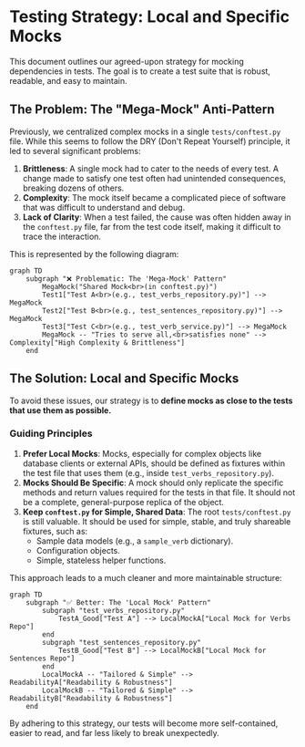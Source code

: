 # Testing Strategy: Local and Specific Mocks

This document outlines our agreed-upon strategy for mocking dependencies in tests. The goal is to create a test suite that is robust, readable, and easy to maintain.

## The Problem: The "Mega-Mock" Anti-Pattern

Previously, we centralized complex mocks in a single `tests/conftest.py` file. While this seems to follow the DRY (Don't Repeat Yourself) principle, it led to several significant problems:

1.  **Brittleness**: A single mock had to cater to the needs of every test. A change made to satisfy one test often had unintended consequences, breaking dozens of others.
2.  **Complexity**: The mock itself became a complicated piece of software that was difficult to understand and debug.
3.  **Lack of Clarity**: When a test failed, the cause was often hidden away in the `conftest.py` file, far from the test code itself, making it difficult to trace the interaction.

This is represented by the following diagram:

```mermaid
graph TD
    subgraph "❌ Problematic: The 'Mega-Mock' Pattern"
        MegaMock("Shared Mock<br>(in conftest.py)")
        Test1["Test A<br>(e.g., test_verbs_repository.py)"] --> MegaMock
        Test2["Test B<br>(e.g., test_sentences_repository.py)"] --> MegaMock
        Test3["Test C<br>(e.g., test_verb_service.py)"] --> MegaMock
        MegaMock -- "Tries to serve all,<br>satisfies none" --> Complexity["High Complexity & Brittleness"]
    end
```

## The Solution: Local and Specific Mocks

To avoid these issues, our strategy is to **define mocks as close to the tests that use them as possible.**

### Guiding Principles

1.  **Prefer Local Mocks**: Mocks, especially for complex objects like database clients or external APIs, should be defined as fixtures within the test file that uses them (e.g., inside `test_verbs_repository.py`).
2.  **Mocks Should Be Specific**: A mock should only replicate the specific methods and return values required for the tests in that file. It should not be a complete, general-purpose replica of the object.
3.  **Keep `conftest.py` for Simple, Shared Data**: The root `tests/conftest.py` is still valuable. It should be used for simple, stable, and truly shareable fixtures, such as:
    *   Sample data models (e.g., a `sample_verb` dictionary).
    *   Configuration objects.
    *   Simple, stateless helper functions.

This approach leads to a much cleaner and more maintainable structure:

```mermaid
graph TD
    subgraph "✅ Better: The 'Local Mock' Pattern"
        subgraph "test_verbs_repository.py"
            TestA_Good["Test A"] --> LocalMockA["Local Mock for Verbs Repo"]
        end
        subgraph "test_sentences_repository.py"
            TestB_Good["Test B"] --> LocalMockB["Local Mock for Sentences Repo"]
        end
        LocalMockA -- "Tailored & Simple" --> ReadabilityA["Readability & Robustness"]
        LocalMockB -- "Tailored & Simple" --> ReadabilityB["Readability & Robustness"]
    end
```

By adhering to this strategy, our tests will become more self-contained, easier to read, and far less likely to break unexpectedly. 